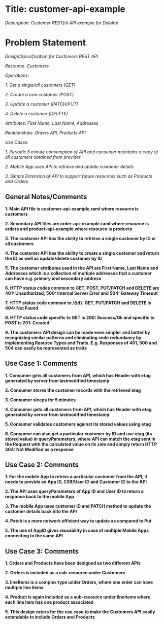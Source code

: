 # Title: customer-api-example
*Description: Customer RESTful API example for Deloitte*

# Problem Statement

*Design/Specification for Customers REST API*

*Resource: Customers*

*Operations:* 

*1. Get a single/all customers (GET)*

*2. Create a new customer (POST)*

*3. Update a customer (PATCH/PUT)* 

*4. Delete a customer (DELETE)*

*Attributes: First Name, Last Name, Addresses*

*Relationships: Orders API, Products API*

*Use Cases:*

*1. Periodic 5 minute consumption of API and consumer maintains a copy of all customers obtained from provider*

*2. Mobile App uses API to retrieve and update customer details*

*3. Simple Extension of API to support future resources such as Products and Orders*

## General Notes/Comments

**1. Main API file is customer-api-example.raml where resource is customers**

**2. Secondary API files are order-api-example.raml where resource is orders and product-api-example where resource is products**

**3. The customer API has the ability to retrieve a single customer by ID or all customers**

**4. The customer API has the ability to create a single customer and return the ID as well as update/delete customer by ID**

**5. The customer attributes used in the API are First Name, Last Name and Addresses which is a collection of multiple addresses that a customer can have e.g. primary and secondary address**

**6. HTTP status codes common to GET, POST, PUT/PATCH and DELETE are 401: Unauthorized, 500: Internal Server Error and 504: Gateway Timeout**

**7. HTTP status code common to /{id}: GET, PUT/PATCH and DELETE is 404: Not Found**

**8. HTTP status code specific to GET is 200: Success/Ok and specific to POST is 201: Created**

**9. The customers API design can be made even simpler and better by recognizing similar patterns and eliminating code redundancy by implementing Reource Types and Traits. E.g. Responses of 401, 500 and 504 can easily be represented as traits**

## Use Case 1: Comments

**1. Consumer gets all customers from API, which has Header with etag generated by server from lastmodified timestamp**

**2. Consumer stores the customer records with the retrieved etag**

**3. Consumer sleeps for 5 minutes**

**4. Consumer gets all customers from API, which has Header with etag generated by server from lastmodified timestamp**

**5. Consumer validates customers against its stored values using etag**

**6. Consumer can also get a particular customer by ID and use etag (its stored value) in queryParameters, where API can match the etag sent in the Request with the calculated value on its side and simply return HTTP 304: Not Modified as a response**

## Use Case 2: Comments

**1. For the mobile App to retrive a particular customer from the API, it needs to provide an App ID, CSR/User ID and Customer ID to the API**

**2. The API uses queryParameters of App ID and User ID to return a response back to the mobile App**

**3. The mobile App uses customer ID and PATCH method to update the customer details back into the API**

**4. Patch is a more network efficient way to update as compared to Put**

**5. The use of AppID gives reusability in case of multiple Mobile Apps connecting to the same API**

## Use Case 3: Comments

**1. Orders and Products have been designed as two different APIs**

**2. Orders is included as a sub-resource under Customers**

**3. lineItems is a complex type under Orders, where one order can have multiple line items**

**4. Product is again included as a sub-resource under lineItems where each line item has one product associated**

**5. This design caters for the use case to make the Customers API easily extendable to include Orders and Products**


